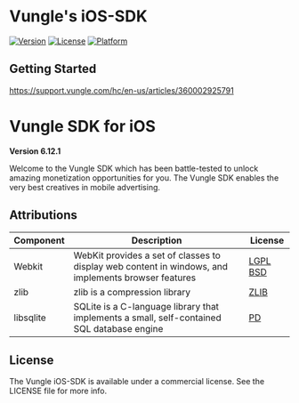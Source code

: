 
# Vungle's iOS-SDK
[![Version](https://img.shields.io/cocoapods/v/VungleSDK-iOS.svg?style=flat)](http://cocoapods.org/pods/VungleSDK-iOS)
[![License](https://img.shields.io/cocoapods/l/VungleSDK-iOS.svg?style=flat)](http://cocoapods.org/pods/VungleSDK-iOS)
[![Platform](https://img.shields.io/cocoapods/p/VungleSDK-iOS.svg?style=flat)](http://cocoapods.org/pods/VungleSDK-iOS)

## Getting Started
https://support.vungle.com/hc/en-us/articles/360002925791


Vungle SDK for iOS 
=======================

**Version 6.12.1**

Welcome to the Vungle SDK which has been battle-tested to unlock amazing monetization opportunities for you.  The Vungle SDK enables the very best creatives in mobile advertising. 


## Attributions
| Component | Description                                                                                         | License                                         |
|-----------|-----------------------------------------------------------------------------------------------------|-------------------------------------------------|
| Webkit    | WebKit provides a set of classes to display web content in windows, and implements browser features | [LGPL BSD](https://webkit.org/licensing-webkit) |
| zlib      | zlib is a compression library                                                          | [ZLIB](https://www.zlib.net/zlib_license.html)  |
| libsqlite | SQLite is a C-language library that implements a small, self-contained SQL database engine          | [PD](https://www.sqlite.org/copyright.html)     |


## License
The Vungle iOS-SDK is available under a commercial license. See the LICENSE file for more info.
